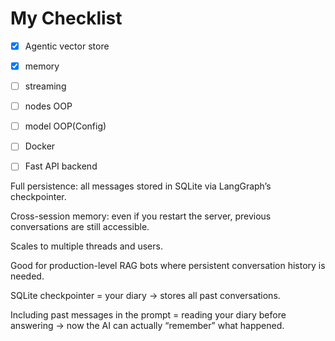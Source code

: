 
# My Checklist

- [x] Agentic vector store
- [x] memory
- [ ] streaming  
- [ ] nodes OOP
- [ ] model OOP(Config)  
- [ ] Docker
- [ ] Fast API backend




Full persistence: all messages stored in SQLite via LangGraph’s checkpointer.

Cross-session memory: even if you restart the server, previous conversations are still accessible.

Scales to multiple threads and users.

Good for production-level RAG bots where persistent conversation history is needed.


SQLite checkpointer = your diary → stores all past conversations.

Including past messages in the prompt = reading your diary before answering → now the AI can actually “remember” what happened.